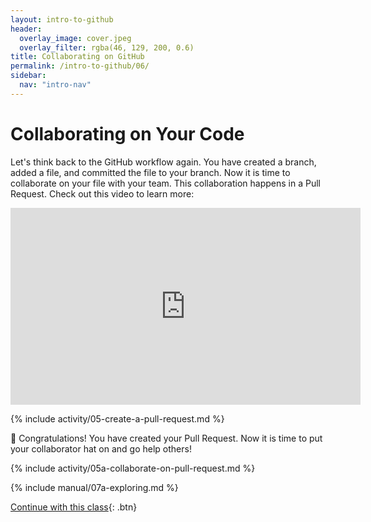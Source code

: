 ```yaml
---
layout: intro-to-github
header:
  overlay_image: cover.jpeg
  overlay_filter: rgba(46, 129, 200, 0.6)
title: Collaborating on GitHub
permalink: /intro-to-github/06/
sidebar:
  nav: "intro-nav"
---
```


# Collaborating on Your Code

Let's think back to the GitHub workflow again. You have created a branch, added a file, and committed the file to your branch. Now it is time to collaborate on your file with your team. This collaboration happens in a Pull Request. Check out this video to learn more:

<iframe width="560" height="315" src="https://www.youtube.com/embed/kJr-PIfLDl4" frameborder="0" allowfullscreen></iframe>

{% include activity/05-create-a-pull-request.md %}

:tada: Congratulations! You have created your Pull Request. Now it is time to put your collaborator hat on and go help others!

{% include activity/05a-collaborate-on-pull-request.md %}

{% include manual/07a-exploring.md %}


[Continue with this class](../07){: .btn}
